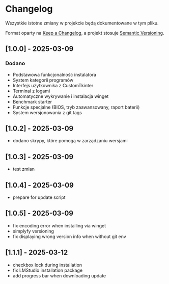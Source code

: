 # Changelog
Wszystkie istotne zmiany w projekcie będą dokumentowane w tym pliku.

Format oparty na [Keep a Changelog](https://keepachangelog.com/en/1.0.0/),
a projekt stosuje [Semantic Versioning](https://semver.org/spec/v2.0.0.html).

## [1.0.0] - 2025-03-09
### Dodano
- Podstawowa funkcjonalność instalatora
- System kategorii programów
- Interfejs użytkownika z CustomTkinter
- Terminal z logami
- Automatyczne wykrywanie i instalacja winget
- Benchmark starter
- Funkcje specjalne (BIOS, tryb zaawansowany, raport baterii)
- System wersjonowania z git tags 

## [1.0.2] - 2025-03-09
- dodano skrypy, które pomogą w zarządzaniu wersjami

## [1.0.3] - 2025-03-09
- test zmian

## [1.0.4] - 2025-03-09
- prepare for update script

## [1.0.5] - 2025-03-09
- fix encoding error when installing via winget
- simplyfy versioning
- fix displaying wrong version info when without git env

## [1.1.1] - 2025-03-12
- checkbox lock during installation
- fix LMStudio installation package
- add progress bar when downloading update